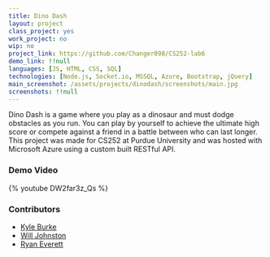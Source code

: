 ```yaml
---
title: Dino Dash
layout: project
class_project: yes
work_project: no
wip: no
project_link: https://github.com/Changer098/CS252-lab6
demo_link: !!null
languages: [JS, HTML, CSS, SQL]
technologies: [Node.js, Socket.io, MSSQL, Azure, Bootstrap, jQuery]
main_screenshot: /assets/projects/dinodash/screenshots/main.jpg
screenshots: !!null
---
```

Dino Dash is a game where you play as a dinosaur and must dodge obstacles as you run. You can play by yourself to achieve the ultimate high score or compete against a friend in a battle between who can last longer. This project was made for CS252 at Purdue University and was hosted with Microsoft Azure using a custom built RESTful API.

### Demo Video

{% youtube DW2far3z_Qs %}

### Contributors

- [Kyle Burke](https://github.com/KyleNBurke)
- [Will Johnston](https://github.com/will-johnston)
- [Ryan Everett](https://github.com/Changer098)